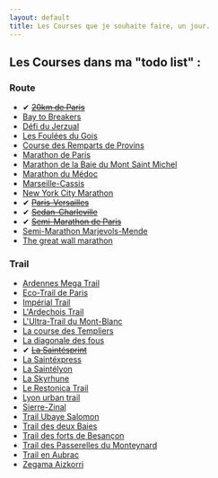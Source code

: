 ```yaml
---
layout: default
title: Les Courses que je souhaite faire, un jour.
---
```


## Les Courses dans ma "todo list" :

### Route

* ✔ <del>[20km de Paris](http://www.20kmparis.com)</del>
* [Bay to Breakers](http://zapposbaytobreakers.com/)
* [Défi du Jerzual](http://defidujerzual.fr)
* [Les Foulées du Gois](http://www.lesfouleesdugois.com)
* [Course des Remparts de Provins](http://www.coursedesremparts.fr)
* [Marathon de Paris](http://www.parismarathon.com)
* [Marathon de la Baie du Mont Saint Michel](http://www.montsaintmichel-marathon.com/)
* [Marathon du Médoc](http://www.marathondumedoc.com/)
* [Marseille-Cassis](http://www.marseille-cassis.com)
* [New York City Marathon](http://www.tcsnycmarathon.org/)
* ✔ <del>[Paris-Versailles](http://www.parisversailles.com)</del>
* ✔ <del>[Sedan-Charleville](#)</del>
* ✔ <del>[Semi-Marathon de Paris](http://www.semideparis.com)</del>
* [Semi-Marathon Marjevols-Mende](http://www.marvejols-mende.org)
* [The great wall marathon](http://great-wall-marathon.com)

### Trail

* [Ardennes Mega Trail](http://www.ardennes-megatrail.com/)
* [Eco-Trail de Paris](http://www.traildeparis.com/)
* [Impérial Trail](https://www.facebook.com/imperialtrail)
* [L'Ardechois Trail](http://www.trailardechois.com/)
* [L'Ultra-Trail du Mont-Blanc](http://www.ultratrailmb.com/)
* [La course des Templiers](http://festivaldestempliers.blogspot.fr/)
* [La diagonale des fous](http://www.grandraid-reunion.com/)
* ✔ <del>[La Saintésprint](http://www.saintelyon.com)</del>
* [La Saintéxpress](http://www.saintelyon.com)
* [La Saintélyon](http://www.saintelyon.com)
* [La Skyrhune](https://www.facebook.com/skyrhune)
* [Le Restonica Trail](http://restonicatrail.fr/)
* [Lyon urban trail](http://www.lyonurbantrail.com/)
* [Sierre-Zinal](http://www.sierre-zinal.com/)
* [Trail Ubaye Salomon](http://www.athletic-club-ubaye.fr/)
* [Trail des deux Baies](http://www.traildes2baies.fr/)
* [Trail des forts de Besançon](http://www.traildesforts.com/)
* [Trail des Passerelles du Monteynard](http://trail-passerelles-monteynard.fr/)
* [Trail en Aubrac](http://www.courirenaubrac.com/)
* [Zegama Aizkorri](https://www.facebook.com/zegamaiaizkorri)
